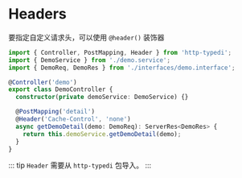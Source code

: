 # Headers

要指定自定义请求头，可以使用 `@header()` 装饰器

```ts
import { Controller, PostMapping, Header } from 'http-typedi';
import { DemoService } from './demo.service';
import { DemoReq, DemoRes } from './interfaces/demo.interface';

@Controller('demo')
export class DemoController {
  constructor(private demoService: DemoService) {}

  @PostMapping('detail')
  @Header('Cache-Control', 'none')
  async getDemoDetail(demo: DemoReq): ServerRes<DemoRes> {
    return this.demoService.getDemoDetail(demo);
  }
}
```

::: tip
`Header` 需要从 `http-typedi` 包导入。
:::
